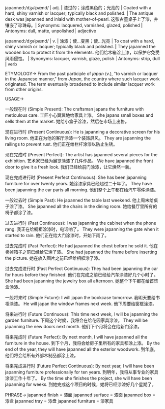 japanned:/dʒəˈpænd/ | adj. | 漆过的；涂成黑色的；光亮的 | Coated with a hard, shiny varnish or lacquer; typically black and polished. |  The antique desk was japanned and inlaid with mother-of-pearl. 这张古董桌子上了漆，并镶嵌了珍珠母。| Synonyms: lacquered, varnished, glazed, polished | Antonyms: dull, matte, unpolished | adjective

japanned:/dʒəˈpænd/ | v. |  涂漆；使…变黑；使…光亮  | To coat with a hard, shiny varnish or lacquer; typically black and polished.  | They japanned the wooden box to protect it from the elements.  他们给木箱涂上漆，以保护它免受风雨侵蚀。 | Synonyms: lacquer, varnish, glaze, polish | Antonyms:  strip, dull | verb


ETYMOLOGY->
From the past participle of *japan* (v.), "to varnish or lacquer in the Japanese manner," from *Japan*, the country where such lacquer work originated.  The term eventually broadened to include similar lacquer work from other origins.

USAGE->

一般现在时 (Simple Present):
The craftsman japans the furniture with meticulous care.  工匠小心翼翼地给家具上漆。
She japans small boxes and sells them at the market.  她给小盒子涂漆，然后在市场上出售。


现在进行时 (Present Continuous):
He is japanning a decorative screen for his living room. 他正在为他的客厅涂漆一个装饰屏风。
They are japanning the railings to prevent rust. 他们正在给栏杆涂漆以防止生锈。


现在完成时 (Present Perfect):
The artist has japanned several pieces for the exhibition. 艺术家已经为展览涂漆了几件作品。
We have japanned the front door to give it a fresh look. 我们已经给前门涂漆，让它焕然一新。


现在完成进行时 (Present Perfect Continuous):
She has been japanning furniture for over twenty years. 她涂漆家具已经超过二十年了。
They have been japanning the car parts all morning. 他们整个上午都在给汽车零件涂漆。


一般过去时 (Simple Past):
He japanned the table last weekend.  他上周末给桌子涂了漆。
She japanned all the chairs in the dining room. 她给餐厅里所有的椅子都涂了漆。


过去进行时 (Past Continuous):
I was japanning the cabinet when the phone rang. 我正在给橱柜涂漆时，电话响了。
They were japanning the gate when it started to rain.  他们正在给大门涂漆时，开始下雨了。


过去完成时 (Past Perfect):
He had japanned the chest before he sold it. 他在卖掉箱子之前已经给它涂了漆。
She had japanned the frame before inserting the picture.  她在放入图片之前已经给相框涂了漆。


过去完成进行时 (Past Perfect Continuous):
They had been japanning the car for hours before they finished.  他们在完成之前已经给汽车涂漆好几个小时了。
She had been japanning the jewelry box all afternoon. 她整个下午都在给首饰盒涂漆。


一般将来时 (Simple Future):
I will japan the bookcase tomorrow. 我明天要给书柜涂漆。
He will japan the window frames next week. 他下周要给窗框涂漆。


将来进行时 (Future Continuous):
This time next week, I will be japanning the garden furniture. 下周这个时候，我将会在给花园家具涂漆。
They will be japanning the new doors next month.  他们下个月将会在给新门涂漆。


将来完成时 (Future Perfect):
By next month, I will have japanned all the furniture in the house. 到下个月，我将会给房子里所有的家具都涂上漆。
By the end of the year, they will have japanned all the exterior woodwork. 到年底，他们将会给所有外部木制品都涂上漆。


将来完成进行时 (Future Perfect Continuous):
By next year, I will have been japanning furniture professionally for ten years. 到明年，我将从事专业的家具涂漆工作十年了。
By the time she finishes the project, she will have been japanning for weeks. 到她完成这个项目的时候，她将已经涂漆好几个星期了。


PHRASE->
japanned finish = 漆面
japanned surface = 漆面
japanned box = 漆盒
japanned tray = 漆盘
japanned furniture = 漆家具
